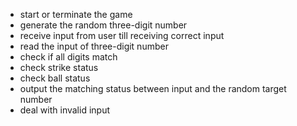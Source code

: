 * start or terminate the game
* generate the random three-digit number
* receive input from user till receiving correct input
* read the input of three-digit number
* check if all digits match
* check strike status
* check ball status
* output the matching status between input and the random target number
* deal with invalid input
